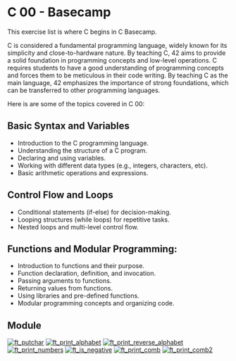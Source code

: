 # C 00 - Basecamp

This exercise list is where C begins in C Basecamp.

C is considered a fundamental programming language, widely known for its simplicity and close-to-hardware nature. By teaching C, 42 aims to provide a solid foundation in programming concepts and low-level operations. C requires students to have a good understanding of programming concepts and forces them to be meticulous in their code writing. By teaching C as the main language, 42 emphasizes the importance of strong foundations, which can be transferred to other programming languages.

Here is are some of the topics covered in C 00:

## Basic Syntax and Variables

- Introduction to the C programming language.
- Understanding the structure of a C program.
- Declaring and using variables.
- Working with different data types (e.g., integers, characters, etc).
- Basic arithmetic operations and expressions.

## Control Flow and Loops

- Conditional statements (if-else) for decision-making.
- Looping structures (while loops) for repetitive tasks.
- Nested loops and multi-level control flow.

## Functions and Modular Programming:

- Introduction to functions and their purpose.
- Function declaration, definition, and invocation.
- Passing arguments to functions.
- Returning values from functions.
- Using libraries and pre-defined functions.
- Modular programming concepts and organizing code.

## Module

[![ft_putchar](https://img.shields.io/badge/c_00-ft_putchar-skyblue?style=for-the-badge&logo=42)](https://github.com/willtrigo/42_basecamp/tree/main/shell/c/c_00/ex00)
[![ft_print_alphabet](https://img.shields.io/badge/c_01-ft_print_alphabet-skyblue?style=for-the-badge&logo=42)](https://github.com/willtrigo/42_basecamp/tree/main/shell/c/c_00/ex01)
[![ft_print_reverse_alphabet](https://img.shields.io/badge/c_02-ft_print_reverse_alphabet-skyblue?style=for-the-badge&logo=42)](https://github.com/willtrigo/42_basecamp/tree/main/shell/c/c_00/ex02)
[![ft_print_numbers](https://img.shields.io/badge/c_03-ft_print_numbers-skyblue?style=for-the-badge&logo=42)](https://github.com/willtrigo/42_basecamp/tree/main/shell/c/c_00/ex03)
[![ft_is_negative](https://img.shields.io/badge/c_04-ft_is_negative-skyblue?style=for-the-badge&logo=42)](https://github.com/willtrigo/42_basecamp/tree/main/shell/c/c_00/ex04)
[![ft_print_comb](https://img.shields.io/badge/c_05-ft_print_comb-skyblue?style=for-the-badge&logo=42)](https://github.com/willtrigo/42_basecamp/tree/main/shell/c/c_00/ex05)
[![ft_print_comb2](https://img.shields.io/badge/c_06-ft_print_comb2-skyblue?style=for-the-badge&logo=42)](https://github.com/willtrigo/42_basecamp/tree/main/shell/c/c_00/ex06)

